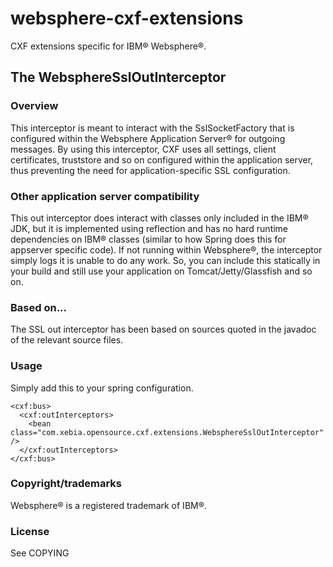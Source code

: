websphere-cxf-extensions
========================

CXF extensions specific for IBM® Websphere®.

## The WebsphereSslOutInterceptor

### Overview
This interceptor is meant to interact with the SslSocketFactory that is configured within the Websphere Application Server® for outgoing messages. By using this interceptor, CXF uses all settings, client certificates, truststore and so on configured within the application server, thus preventing the need for application-specific SSL configuration.

### Other application server compatibility
This out interceptor does interact with classes only included in the IBM® JDK, but it is implemented using reflection and has no hard runtime dependencies on IBM® classes (similar to how Spring does this for appserver specific code). If not running within Websphere®, the interceptor simply logs it is unable to do any work. So, you can include this statically in your build and still use your application on Tomcat/Jetty/Glassfish and so on.

### Based on...
The SSL out interceptor has been based on sources quoted in the javadoc of the relevant source files.

### Usage

Simply add this to your spring configuration.

    <cxf:bus>
      <cxf:outInterceptors>
        <bean class="com.xebia.opensource.cxf.extensions.WebsphereSslOutInterceptor" />
      </cxf:outInterceptors>
    </cxf:bus>

### Copyright/trademarks
Websphere® is a registered trademark of IBM®.

### License
See COPYING